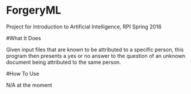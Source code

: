 # ForgeryML

Project for Introduction to Artificial Intelligence, RPI Spring 2016

#What It Does

Given input files that are known to be attributed to a specific person, this program then presents a yes or no answer to the question of an unknown document being attributed to the same person.

#How To Use

N/A at the moment
